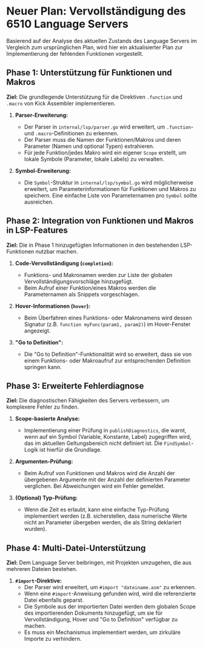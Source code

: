 # Neuer Plan: Vervollständigung des 6510 Language Servers

Basierend auf der Analyse des aktuellen Zustands des Language Servers im Vergleich zum ursprünglichen Plan, wird hier ein aktualisierter Plan zur Implementierung der fehlenden Funktionen vorgestellt.

## Phase 1: Unterstützung für Funktionen und Makros

**Ziel:** Die grundlegende Unterstützung für die Direktiven `.function` und `.macro` von Kick Assembler implementieren.

1. **Parser-Erweiterung:**
    * Der Parser in `internal/lsp/parser.go` wird erweitert, um `.function`- und `.macro`-Definitionen zu erkennen.
    * Der Parser muss die Namen der Funktionen/Makros und deren Parameter (Namen und optional Typen) extrahieren.
    * Für jede Funktion/jedes Makro wird ein eigener `Scope` erstellt, um lokale Symbole (Parameter, lokale Labels) zu verwalten.

2. **Symbol-Erweiterung:**
    * Die `Symbol`-Struktur in `internal/lsp/symbol.go` wird möglicherweise erweitert, um Parameterinformationen für Funktionen und Makros zu speichern. Eine einfache Liste von Parameternamen pro `Symbol` sollte ausreichen.

## Phase 2: Integration von Funktionen und Makros in LSP-Features

**Ziel:** Die in Phase 1 hinzugefügten Informationen in den bestehenden LSP-Funktionen nutzbar machen.

1. **Code-Vervollständigung (`completion`):**
    * Funktions- und Makronamen werden zur Liste der globalen Vervollständigungsvorschläge hinzugefügt.
    * Beim Aufruf einer Funktion/eines Makros werden die Parameternamen als Snippets vorgeschlagen.

2. **Hover-Informationen (`hover`):**
    * Beim Überfahren eines Funktions- oder Makronamens wird dessen Signatur (z.B. `function myFunc(param1, param2)`) im Hover-Fenster angezeigt.

3. **"Go to Definition":**
    * Die "Go to Definition"-Funktionalität wird so erweitert, dass sie von einem Funktions- oder Makroaufruf zur entsprechenden Definition springen kann.

## Phase 3: Erweiterte Fehlerdiagnose

**Ziel:** Die diagnostischen Fähigkeiten des Servers verbessern, um komplexere Fehler zu finden.

1. **Scope-basierte Analyse:**
    * Implementierung einer Prüfung in `publishDiagnostics`, die warnt, wenn auf ein Symbol (Variable, Konstante, Label) zugegriffen wird, das im aktuellen Geltungsbereich nicht definiert ist. Die `FindSymbol`-Logik ist hierfür die Grundlage.

2. **Argumenten-Prüfung:**
    * Beim Aufruf von Funktionen und Makros wird die Anzahl der übergebenen Argumente mit der Anzahl der definierten Parameter verglichen. Bei Abweichungen wird ein Fehler gemeldet.

3. **(Optional) Typ-Prüfung:**
    * Wenn die Zeit es erlaubt, kann eine einfache Typ-Prüfung implementiert werden (z.B. sicherstellen, dass numerische Werte nicht an Parameter übergeben werden, die als String deklariert wurden).

## Phase 4: Multi-Datei-Unterstützung

**Ziel:** Dem Language Server beibringen, mit Projekten umzugehen, die aus mehreren Dateien bestehen.

1. **`#import`-Direktive:**
    * Der Parser wird erweitert, um `#import "dateiname.asm"` zu erkennen.
    * Wenn eine `#import`-Anweisung gefunden wird, wird die referenzierte Datei ebenfalls geparst.
    * Die Symbole aus der importierten Datei werden dem globalen Scope des importierenden Dokuments hinzugefügt, um sie für Vervollständigung, Hover und "Go to Definition" verfügbar zu machen.
    * Es muss ein Mechanismus implementiert werden, um zirkuläre Importe zu verhindern.
